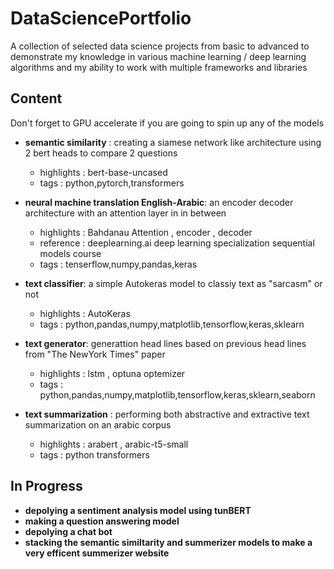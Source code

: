 # DataSciencePortfolio
A collection of selected data science projects from basic to advanced to demonstrate my knowledge in various machine learning / deep learning algorithms and my ability to work with multiple frameworks and libraries  

## Content 
Don't forget to GPU accelerate if you are going to spin up any of the models  

* __semantic similarity__ : creating a siamese network like architecture using 2 bert heads to compare 2 questions
  * highlights : bert-base-uncased
  * tags : python,pytorch,transformers
  

* __neural machine translation English-Arabic__: an encoder decoder architecture with an attention layer in in between
  * highlights : Bahdanau Attention , encoder , decoder 
  * reference : deeplearning.ai deep learning specialization sequential models course
  * tags : tenserflow,numpy,pandas,keras
  

*  __text classifier__: a simple Autokeras model to classiy text as "sarcasm" or not
   * highlights : AutoKeras
   * tags : python,pandas,numpy,matplotlib,tensorflow,keras,sklearn
 

* __text generator__: generattion head lines based on previous head lines from "The NewYork Times" paper 
  * highlights : lstm , optuna optemizer 
  * tags : python,pandas,numpy,matplotlib,tensorflow,keras,sklearn,seaborn
  

* __text summarization__ : performing both abstractive and extractive text summarization on an arabic corpus
  * highlights : arabert , arabic-t5-small
  * tags : python transformers

## In Progress
* __depolying a sentiment analysis model using tunBERT__ 
* __making a question answering model__
* __depolying a chat bot__
* __stacking the semantic similtarity and summerizer models to make a very efficent summerizer website__


